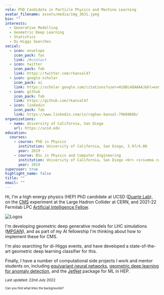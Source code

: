 ```yaml
---
role: PhD Candidate in Particle Physics and Machine Learning
avatar_filename: assets/media/img_3631.jpeg
bio: ""
interests:
  - Generative Modelling
  - Geometric Deep Learning
  - Statistics
  - Di-Higgs Searches
social:
  - icon: envelope
    icon_pack: fas
    link: /#contact
  - icon: twitter
    icon_pack: fab
    link: https://twitter.com/rkansal47
  - icon: google-scholar
    icon_pack: ai
    link: https://scholar.google.com/citations?user=Hi8Bc4QAAAAJ&hl=en&oi=ao
  - icon: github
    icon_pack: fab
    link: https://github.com/rkansal47
  - icon: linkedin
    icon_pack: fab
    link: https://www.linkedin.com/in/raghav-kansal-7968968b/
organizations:
  - name: University of California, San Diego
    url: https://ucsd.edu
education:
  courses:
    - course: PhD in Physics
      institution: University of California, San Diego, 3.97/4.00
      year: 2019 -
    - course: BSc in Physics and Computer Engineering
      institution: University of California, San Diego <br> <i>summa cum laude</i>, 3.98/4.00
      year: 2019
superuser: true
highlight_name: false
title: ""
email: ""
---
```

Hi, I'm a high energy physics (HEP) PhD candidate at UCSD ([Duarte Lab](https://jduarte.physics.ucsd.edu/)), on the [CMS](https://cms.cern) experiment at the Large Hadron Collider at CERN, and 2021-22 Fermilab LPC [Artificial Intelligence Fellow](https://lpc.fnal.gov/programs/ai-fellowships/2021/Raghav_Kansal.shtml).

<!-- <object data="/uploads/logos.pdf" type="application/pdf"></object> -->
![Logos](/uploads/logos.png)

I'm developing geometric deep generative models for LHC simulations ([MPGAN](https://github.com/rkansal47/MPGAN)), and as part of my AI fellowship I'm thinking about how to implement these for CMS. 

I'm also searching for di-Higgs events, and have developed a state-of-the-art geometric deep learning classifier for this. 

Finally, I have a number of computational side projects I work and mentor students on, including [equivariant neural networks](/project/lorentz-group-autoencoder/), [geometric deep learning for anomaly detection](/project/graph-ae/), and the [JetNet](/project/jetnet/) package for ML in HEP. 

<sub>Last updated: 22nd July 2022</sub>

<sup><sub> Can you find what links the backgrounds? </sub></sup>
